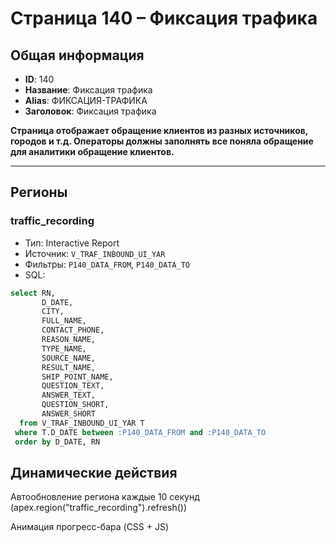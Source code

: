 # Страница 140 – Фиксация трафика

## Общая информация
- **ID**: 140
- **Название**: Фиксация трафика
- **Alias**: ФИКСАЦИЯ-ТРАФИКА
- **Заголовок**: Фиксация трафика

**Страница отображает обращение клиентов из разных источников, городов и т.д. 
Операторы должны заполнять все поняла обращение для аналитики обращение клиентов.** 

---

## Регионы
### traffic_recording
- Тип: Interactive Report
- Источник: `V_TRAF_INBOUND_UI_YAR`
- Фильтры: `P140_DATA_FROM`, `P140_DATA_TO`
- SQL:
```sql
select RN,
       D_DATE,
       CITY,
       FULL_NAME,
       CONTACT_PHONE,
       REASON_NAME,
       TYPE_NAME,
       SOURCE_NAME,
       RESULT_NAME,
       SHIP_POINT_NAME,
       QUESTION_TEXT,
       ANSWER_TEXT,
       QUESTION_SHORT,
       ANSWER_SHORT
  from V_TRAF_INBOUND_UI_YAR T
 where T.D_DATE between :P140_DATA_FROM and :P140_DATA_TO
 order by D_DATE, RN
```
## Динамические действия

Автообновление региона каждые 10 секунд (apex.region("traffic_recording").refresh())

Анимация прогресс-бара (CSS + JS)